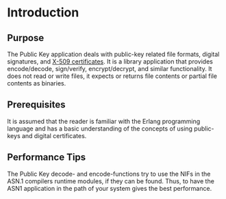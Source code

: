 <!--
%CopyrightBegin%

Copyright Ericsson AB 2023-2024. All Rights Reserved.

Licensed under the Apache License, Version 2.0 (the "License");
you may not use this file except in compliance with the License.
You may obtain a copy of the License at

    http://www.apache.org/licenses/LICENSE-2.0

Unless required by applicable law or agreed to in writing, software
distributed under the License is distributed on an "AS IS" BASIS,
WITHOUT WARRANTIES OR CONDITIONS OF ANY KIND, either express or implied.
See the License for the specific language governing permissions and
limitations under the License.

%CopyrightEnd%
-->
# Introduction

## Purpose

The Public Key application deals with public-key related file formats, digital
signatures, and [X-509 certificates](http://www.ietf.org/rfc/rfc5280.txt). It is
a library application that provides encode/decode, sign/verify, encrypt/decrypt,
and similar functionality. It does not read or write files, it expects or
returns file contents or partial file contents as binaries.

## Prerequisites

It is assumed that the reader is familiar with the Erlang programming language
and has a basic understanding of the concepts of using public-keys and digital
certificates.

## Performance Tips

The Public Key decode- and encode-functions try to use the NIFs in the ASN.1
compilers runtime modules, if they can be found. Thus, to have the ASN1
application in the path of your system gives the best performance.
